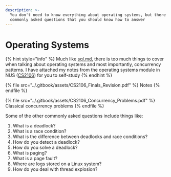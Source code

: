 ```yaml
---
description: >-
  You don't need to know everything about operating systems, but there are some
  commonly asked questions that you should know how to answer
---
```


# Operating Systems

{% hint style="info" %}
Much like [sql.md](system-design/sql.md "mention"), there is too much things to cover when talking about operating systems and most importantly, concurrency patterns. I have attached my notes from the operating systems module in NUS ([CS2106](https://nusmods.com/courses/CS2106/introduction-to-operating-systems)) for you to self-study
{% endhint %}

{% file src="../.gitbook/assets/CS2106_Finals_Revision.pdf" %}
Notes
{% endfile %}

{% file src="../.gitbook/assets/CS2106_Concurrency_Problems.pdf" %}
Classical concurrency problems
{% endfile %}

Some of the other commonly asked questions include things like:

1. What is a deadlock?
2. What is a race condition?
3. What is the difference between deadlocks and race conditions?
4. How do you detect a deadlock?
5. How do you solve a deadlock?
6. What is paging?
7. What is a page fault?
8. Where are logs stored on a Linux system?
9. How do you deal with thread explosion?
